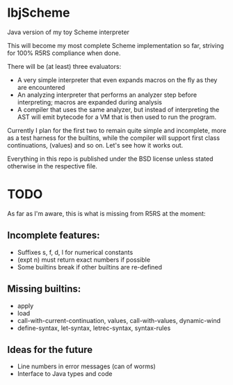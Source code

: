 lbjScheme
=========

Java version of my toy Scheme interpreter

This will become my most complete Scheme implementation so far, striving for 100% R5RS compliance when done.

There will be (at least) three evaluators:

* A very simple interpreter that even expands macros on the fly as they are encountered
* An analyzing interpreter that performs an analyzer step before interpreting; macros are expanded during analysis
* A compiler that uses the same analyzer, but instead of interpreting the AST will emit bytecode for a VM that is then used to run the program.

Currently I plan for the first two to remain quite simple and incomplete, more as a test harness for the builtins, while the compiler
will support first class continuations, (values) and so on. Let's see how it works out.

Everything in this repo is published under the BSD license unless stated otherwise in the respective file.

# TODO

As far as I'm aware, this is what is missing from R5RS at the moment:

## Incomplete features:
* Suffixes s, f, d, l for numerical constants
* (expt n) must return exact numbers if possible
* Some builtins break if other builtins are re-defined

## Missing builtins:
* apply
* load
* call-with-current-continuation, values, call-with-values, dynamic-wind
* define-syntax, let-syntax, letrec-syntax, syntax-rules

## Ideas for the future
* Line numbers in error messages (can of worms)
* Interface to Java types and code

